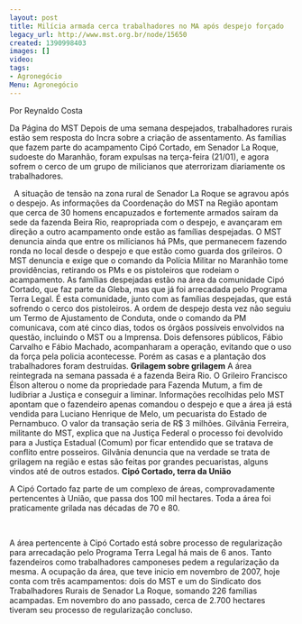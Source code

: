 ```yaml
---
layout: post
title: Milícia armada cerca trabalhadores no MA após despejo forçado
legacy_url: http://www.mst.org.br/node/15650
created: 1390998403
images: []
video: 
tags:
- Agronegócio
Menu: Agronegócio
---
```



Por Reynaldo Costa

Da Página do MST
Depois de uma semana despejados, trabalhadores rurais estão sem resposta do Incra sobre a criação de assentamento. As famílias que fazem parte do acampamento Cipó Cortado, em Senador La Roque, sudoeste do Maranhão, foram expulsas na terça-feira (21/01), e agora sofrem o cerco de um grupo de milicianos que aterrorizam diariamente os trabalhadores.

 
A situação de tensão na zona rural de Senador La Roque se agravou após o despejo. As informações da Coordenação do MST na Região apontam que cerca de 30 homens encapuzados e fortemente armados saíram da sede da fazenda Beira Rio, reapropriada com o despejo, e avançaram em direção a outro acampamento onde estão as famílias despejadas.
O MST denuncia ainda que entre os milicianos há PMs, que permanecem fazendo ronda no local desde o despejo e que estão como guarda dos grileiros. O MST denuncia e exige que o comando da Polícia Militar no Maranhão tome providências, retirando os PMs e os pistoleiros que rodeiam o acampamento.
As famílias despejadas estão na área da comunidade Cipó Cortado, que faz parte da Gleba, mas que já foi arrecadada pelo Programa Terra Legal. É esta comunidade, junto com as famílias despejadas, que está sofrendo o cerco dos pistoleiros.
A ordem de despejo desta vez não seguiu um Termo de Ajustamento de Conduta, onde o comando da PM comunicava, com até cinco dias, todos os órgãos possíveis envolvidos na questão, incluindo o MST ou a Imprensa.
Dois defensores públicos, Fábio Carvalho e Fábio Machado, acompanharam a operação, evitando que o uso da força pela policia acontecesse. Porém as casas e a plantação dos trabalhadores foram destruídas.
**Grilagem sobre grilagem**
A área reintegrada na semana passada é a fazenda Beira Rio. O Grileiro Francisco Élson alterou o nome da propriedade para Fazenda Mutum, a fim de ludibriar a Justiça e conseguir a liminar.
Informações recolhidas pelo MST apontam que o fazendeiro apenas comandou o despejo e que a área já está vendida para Luciano Henrique de Melo, um pecuarista do Estado de Pernambuco. O valor da transação seria de R$ 3 milhões.
Gilvânia Ferreira, militante do MST, explica que na Justiça Federal o processo foi devolvido para a Justiça Estadual (Comum) por ficar entendido que se tratava de conflito entre posseiros. Gilvânia denuncia que na verdade se trata de grilagem na região e estas são feitas por grandes pecuaristas, alguns vindos até de outros estados.
**Cipó Cortado, terra da União**


A Cipó Cortado faz parte de um complexo de áreas, comprovadamente pertencentes à União, que passa dos 100 mil hectares. Toda a área foi praticamente grilada nas décadas de 70 e 80. 

 

A área pertencente à Cipó Cortado está sobre processo de regularização para arrecadação pelo Programa Terra Legal há mais de 6 anos. Tanto fazendeiros como trabalhadores camponeses pedem a regularização da mesma.
A ocupação da área, que teve inicio em novembro de 2007, hoje conta com três acampamentos: dois do MST e um do Sindicato dos Trabalhadores Rurais de Senador La Roque, somando 226 famílias acampadas. Em novembro do ano passado, cerca de 2.700 hectares tiveram seu processo de regularização concluso. 

 
